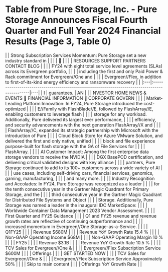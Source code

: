 # Table from Pure Storage, Inc. - Pure Storage Announces Fiscal Fourth Quarter and Full Year 2024 Financial Results (Page 3, Table 0)

|    | Strong Subscription Services Momentum: Pure Storage set a new industry standard in             |    |
|    |                                                                                               |    |
|    | RESOURCES SUPPORT PARTNERS CONTACT BLOG                                                        |    |
|    | FY24 with eight total service level agreements (SLAs) across its Evergreen portfolio,          |    |
|    | including the first and only Paid Power & Rack commitment for Evergreen//One and               |    |
|    | Evergreen//Flex, in addition to first-of-its-kind energy efficiency and ransomware recovery    |    |
|:---|:-----------------------------------------------------------------------------------------------|:---|
| I  | guarantees.                                                                                    | AN |
|    | NVESTOR HOME NEWS & EVENTS  FINANCIAL INFORMATION  CORPORATE GOVERN                          |    |
|    | Market-Leading Platform Innovation: In FY24, Pure Storage introduced the cost-optimized        |    |
|    | E//Family with FlashBlade//E, followed by FlashArray//E, enabling customers to leverage flash  |    |
|    | storage for any workload. Additionally, Pure delivered its largest ever performance,           |    |
|    | efficiency, and security advancements with the next generation FlashArray//X and               |    |
|    | FlashArray//C, expanded its strategic partnership with Microsoft with the introduction of Pure |    |
|    | Cloud Block Store for Azure VMware Solution, and delivered the first and only native, unified  |    |
|    | block and file experience purpose-built for flash storage with the GA of File Services for     |    |
|    | FlashArray.                                                                                    |    |
|    | AI Customer Impact: Among the first enterprise data storage vendors to receive the NVIDIA      |    |
|    | DGX BasePOD certification, and delivering critical validated designs with key alliance         |    |
|    | partners, Pure Storage continued to add to its 100+ customers across a wide variety of AI      |    |
|    | use cases, including self-driving cars, financial services, genomics, gaming, manufacturing,   |    |
|    | and many more.                                                                                 |    |
|    | Industry Recognition and Accolades: In FY24, Pure Storage was recognized as a leader           |    |
|    | for the tenth consecutive year in the Gartner Magic Quadrant for Primary Storage, and the      |    |
|    | third consecutive year in the Gartner Magic Quadrant for Distributed File Systems and Object   |    |
|    | Storage. Additionally, Pure Storage was named a leader in the inaugural IDC MarketSpace:       |    |
|    | Worldwide Container Data Management 2023 Vendor Assessment.                                    |    |
|    | First Quarter and FY25 Guidance                                                                |    |
|    | Q1 and FY25 revenue and revenue growth rates are reflective of continuing outperformance and   |    |
|    | increased momentum in Evergreen//One Storage-as-a-Service.                                     |    |
|    | Q1FY25                                                                                         |    |
|    | Revenue $680M                                                                                  |    |
|    | Revenue YoY Growth Rate 15.4 %                                                                 |    |
|    | Non-GAAP Operating Income $68M                                                                 |    |
|    | Non-GAAP Operating Margin 10 %                                                                 |    |
|    | FY25                                                                                           |    |
|    | Revenue $3.1B                                                                                  |    |
|    | Revenue YoY Growth Rate 10.5 %                                                                 |    |
|    | TCV Sales for Evergreen//One &                                                                 |    |
|    | Evergreen//Flex Subscription Service $600M                                                     |    |
|    | Offerings                                                                                      |    |
|    | GET STARTED NOW                                                                                |    |
|    | TCV Sales for Evergreen//One &                                                                 |    |
|    | Evergreen//Flex Subscription Service Approximately 50%                                         |    |
|    | Skip to main content                                                                           |    |
|    | Offerings YoY Growth Rate                                                                      |    |